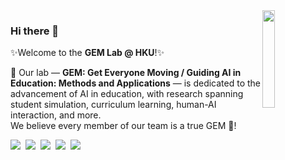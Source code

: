 <img align='right' src='https://knilt.arcc.albany.edu/File:CollaborativePuzzle.png' width=20% />

### Hi there 👋  
✨Welcome to the <strong>GEM Lab @ HKU</strong>!✨

🚀 Our lab — <strong>GEM: Get Everyone Moving / Guiding AI in Education: Methods and Applications</strong> — is dedicated to the advancement of AI in education, with research spanning student simulation, curriculum learning, human-AI interaction, and more.  
We believe every member of our team is a true GEM 💎!

<a href='https://sites.google.com/site/jiognhaolin/gem-lab?authuser=0'><img src='https://img.shields.io/badge/Lab-Site-green' /></a>&nbsp;
<a href='https://scholar.google.com/citations?user=ETJoidYAAAAJ'><img src='https://img.shields.io/badge/Google-Scholar-blue' /></a>&nbsp;
<a href='https://knilt.arcc.albany.edu/File:CollaborativePuzzle.png'><img src='https://img.shields.io/badge/WeChat-QR-orange' /></a>&nbsp;
<img src='https://img.shields.io/github/stars/GEMLabHKU?color=green&style=social' />&nbsp;
<img src='https://img.shields.io/github/followers/GEMLabHKU?color=green&style=social' />
